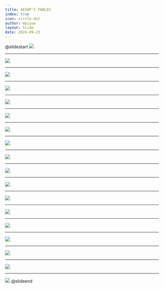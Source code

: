 ```yaml
---
title: AESOP'S FABLES
index: true
icon: circle-dot
author: Haiyue
layout: Slide
date: 2024-09-23
---
```

 
@slidestart
![](https://raw.githubusercontent.com/yclord/reading/refs/heads/master/english/Level-P/AESOP'S%20FABLES/001.webp)

---

![](https://raw.githubusercontent.com/yclord/reading/refs/heads/master/english/Level-P/AESOP'S%20FABLES/002.webp)

---

![](https://raw.githubusercontent.com/yclord/reading/refs/heads/master/english/Level-P/AESOP'S%20FABLES/003.webp)

---

![](https://raw.githubusercontent.com/yclord/reading/refs/heads/master/english/Level-P/AESOP'S%20FABLES/004.webp)

---

![](https://raw.githubusercontent.com/yclord/reading/refs/heads/master/english/Level-P/AESOP'S%20FABLES/005.webp)

---

![](https://raw.githubusercontent.com/yclord/reading/refs/heads/master/english/Level-P/AESOP'S%20FABLES/006.webp)

---

![](https://raw.githubusercontent.com/yclord/reading/refs/heads/master/english/Level-P/AESOP'S%20FABLES/007.webp)

---

![](https://raw.githubusercontent.com/yclord/reading/refs/heads/master/english/Level-P/AESOP'S%20FABLES/008.webp)

---

![](https://raw.githubusercontent.com/yclord/reading/refs/heads/master/english/Level-P/AESOP'S%20FABLES/009.webp)

---

![](https://raw.githubusercontent.com/yclord/reading/refs/heads/master/english/Level-P/AESOP'S%20FABLES/010.webp)

---

![](https://raw.githubusercontent.com/yclord/reading/refs/heads/master/english/Level-P/AESOP'S%20FABLES/011.webp)

---

![](https://raw.githubusercontent.com/yclord/reading/refs/heads/master/english/Level-P/AESOP'S%20FABLES/012.webp)

---

![](https://raw.githubusercontent.com/yclord/reading/refs/heads/master/english/Level-P/AESOP'S%20FABLES/013.webp)

---

![](https://raw.githubusercontent.com/yclord/reading/refs/heads/master/english/Level-P/AESOP'S%20FABLES/014.webp)

---

![](https://raw.githubusercontent.com/yclord/reading/refs/heads/master/english/Level-P/AESOP'S%20FABLES/015.webp)

---

![](https://raw.githubusercontent.com/yclord/reading/refs/heads/master/english/Level-P/AESOP'S%20FABLES/016.webp)

---

![](https://raw.githubusercontent.com/yclord/reading/refs/heads/master/english/Level-P/AESOP'S%20FABLES/017.webp)

---

![](https://raw.githubusercontent.com/yclord/reading/refs/heads/master/english/Level-P/AESOP'S%20FABLES/018.webp)
@slideend
